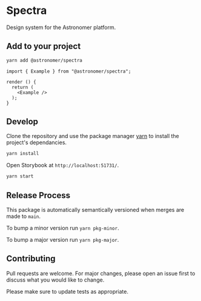 # Spectra

Design system for the Astronomer platform.

## Add to your project

```bash
yarn add @astronomer/spectra
```

```JSX
import { Example } from "@astronomer/spectra";

render () {
  return (
    <Example />
  );
}
```

## Develop

Clone the repository and use the package manager [yarn](https://yarnpkg.com) to install the project's dependancies.

```bash
yarn install
```

Open Storybook at `http://localhost:51731/`.

```bash
yarn start
```


## Release Process

This package is automatically semantically versioned when merges are made to `main`.

To bump a minor version run `yarn pkg-minor`.

To bump a major version run `yarn pkg-major`.


## Contributing

Pull requests are welcome. For major changes, please open an issue first to discuss what you would like to change.

Please make sure to update tests as appropriate.

